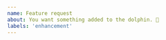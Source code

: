 ```yaml
---
name: Feature request
about: You want something added to the dolphin. 🎉
labels: 'enhancement'
---
```

